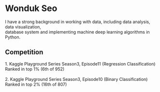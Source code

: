 <h1> Wonduk Seo </h1>

I have a strong background in working with data, including data analysis, data visualization, <br/> database system and implementing machine deep learning algorithms in Python.<br/>

<h2>Competition</h2>
1. Kaggle Playground Series Season3, Episode11 (Regression Classification)  <br/> 
Ranked in top 1% (6th of 952)<br/> <br/> 
2. Kaggle Playground Series Season3, Episode10 (Binary Classification) <br/> 
Ranked in top 2% (16th of 807) <br/> 
<!---
MarsSeo/MarsSeo is a ✨ special ✨ repository because its `README.md` (this file) appears on your GitHub profile.
You can click the Preview link to take a look at your changes.
--->
